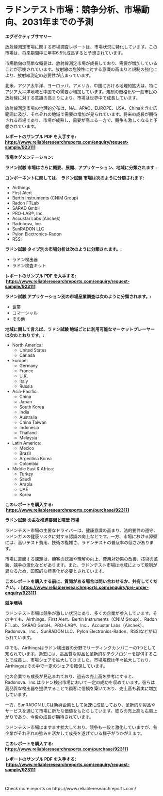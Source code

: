 <p><h1>ラドンテスト市場：競争分析、市場動向、2031年までの予測</h1></p><p><strong>エグゼクティブサマリー</strong></p>
<p><p>放射線測定市場に関する市場調査レポートは、市場状況に特化しています。この市場は、将来期間中に年率6.5％成長すると予想されています。</p><p>市場動向の簡単な概要は、放射線測定市場が成長しており、需要が増加していることが示唆されています。放射線の危険性に対する意識の高まりと規制の強化により、放射線測定の必要性が広まっています。</p><p>北米、アジア太平洋、ヨーロッパ、アメリカ、中国における地理的拡大は、特にアジア太平洋地域と中国での需要が増加しています。規制の厳格化や一般市民の放射線に対する意識の高まりにより、市場は世界中で成長しています。</p><p>放射線測定市場の地理的分布は、NA、APAC、EUROPE、USA、Chinaを含む広範囲に及び、それぞれの地域で需要の増加が見られています。将来の成長が期待される市場であり、市場が成熟し、需要が高まる一方で、競争も激しくなると予想されています。</p></p>
<p><strong>レポートのサンプル PDF を入手する: <a href="https://www.reliableresearchreports.com/enquiry/request-sample/923111">https://www.reliableresearchreports.com/enquiry/request-sample/923111</a></strong></p>
<p><strong>市場セグメンテーション:</strong></p>
<p><strong> ラドン試験 市場はさらに概要、展開、アプリケーション、地域に分類されます :</strong></p>
<p><strong>コンポーネントに関しては、 ラドン試験 市場は次のように分類されます: &nbsp;</strong></p>
<p><ul><li>Airthings</li><li>First Alert</li><li>Bertin Instruments (CNIM Group)</li><li>Radon FTLab</li><li>SARAD GmbH</li><li>PRO-LAB®, Inc.</li><li>Accustar Labs (Airchek)</li><li>Radonova, Inc.</li><li>SunRADON LLC</li><li>Pylon Electronics-Radon</li><li>RSSI</li></ul></p>
<p><strong> ラドン試験 タイプ別の市場分析は次のように分類されます。:</strong></p>
<p><ul><li>ラドン検出器</li><li>ラドン検査キット</li></ul></p>
<p><strong>レポートのサンプル PDF を入手する: &nbsp;<a href="https://www.reliableresearchreports.com/enquiry/request-sample/923111">https://www.reliableresearchreports.com/enquiry/request-sample/923111</a></strong></p>
<p><strong> ラドン試験 アプリケーション別の市場産業調査は次のように分類されます。:</strong></p>
<p><ul><li>世帯</li><li>コマーシャル</li><li>その他</li></ul></p>
<p><strong>地域に関して言えば、ラドン試験 地域ごとに利用可能なマーケットプレーヤーは次のとおりです。:</strong></p>
<p><ul>
    <li>
        North America:
        <ul>
            <li>United States</li>
            <li>Canada</li>
        </ul>
    </li>
    <li>
        Europe:
        <ul>
            <li>Germany</li>
            <li>France</li>
            <li>U.K.</li>
            <li>Italy</li>
            <li>Russia</li>
        </ul>
    </li>
    <li>
        Asia-Pacific:
        <ul>
            <li>China</li>
            <li>Japan</li>
            <li>South Korea</li>
            <li>India</li>
            <li>Australia</li>
            <li>China Taiwan</li>
            <li>Indonesia</li>
            <li>Thailand</li>
            <li>Malaysia</li>
        </ul>
    </li>
    <li>
        Latin America:
        <ul>
            <li>Mexico</li>
            <li>Brazil</li>
            <li>Argentina Korea</li>
            <li>Colombia</li>
        </ul>
    </li>
    <li>
        Middle East & Africa:
        <ul>
            <li>Turkey</li>
            <li>Saudi</li>
            <li>Arabia</li>
            <li>UAE</li>
            <li>Korea</li>
        </ul>
    </li>
    </ul></p>
<p><strong>このレポートを購入する: &nbsp;<a href="https://www.reliableresearchreports.com/purchase/923111">https://www.reliableresearchreports.com/purchase/923111</a></strong></p>
<p><strong>ラドン試験 の主な推進要因と障壁 市場</strong></p>
<p><p>ラドンテスト市場の主要なドライバーは、健康意識の高まり、法的要件の遵守、ラドンガスの健康リスクに対する認識の向上などです。一方、市場における障壁には、高いテスト費用、技術の複雑さ、ラドンテストの普及率の低さがあります。</p><p>市場に直面する課題は、顧客の認識や理解の向上、費用対効果の改善、技術の革新、競争の激化などがあります。また、ラドンテスト市場は地域によって規制が異なるため、国際的な標準化が必要とされています。</p></p>
<p><strong>このレポートを購入する前に、質問がある場合は問い合わせるか、共有してください。:&nbsp; <a href="https://www.reliableresearchreports.com/enquiry/pre-order-enquiry/923111">https://www.reliableresearchreports.com/enquiry/pre-order-enquiry/923111</a></strong></p>
<p><strong>競争環境</strong></p>
<p><p>ラドンテスト市場は競争が激しい状況にあり、多くの企業が参入しています。その中でも、Airthings、First Alert、Bertin Instruments（CNIM Group）、Radon FTLab、SARAD GmbH、PRO-LAB®、Inc.、Accustar Labs（Airchek）、Radonova、Inc.、SunRADON LLC、Pylon Electronics-Radon、RSSIなどが知られています。</p><p>中でも、Airthingsはラドン検出器の分野でリーディングカンパニーの1つとして知られています。過去には、高品質な製品と革新的なテクノロジーを提供することで成長し、市場シェアを拡大してきました。市場規模は年々拡大しており、Airthingsはその中で一定のシェアを確保しています。</p><p>他の企業でも成長が見込まれており、過去の売上高を参考にすると、Radonova、Inc.はラドン検出市場において一定の成功を収めています。彼らは高品質な検出器を提供することで顧客に信頼を築いており、売上高も着実に増加しています。</p><p>一方、SunRADON LLCは新興企業として急速に成長しており、革新的な製品やサービスを通じて市場に新たな価値をもたらしています。彼らの売上高も右肩上がりであり、今後の成長が期待されています。</p><p>ラドンテスト市場はますます拡大しており、競争も一段と激化していますが、各企業がそれぞれの強みを活かして成長を遂げている様子がうかがえます。</p></p>
<p><strong>このレポートを購入する: &nbsp; <a href="https://www.reliableresearchreports.com/purchase/923111">https://www.reliableresearchreports.com/purchase/923111</a></strong></p>
<p><strong>レポートのサンプル PDF を入手する: &nbsp;<a href="https://www.reliableresearchreports.com/enquiry/request-sample/923111">https://www.reliableresearchreports.com/enquiry/request-sample/923111</a></strong><strong></strong></p>
<p>&nbsp;</p>
<p>Check more reports on https://www.reliableresearchreports.com/</p>